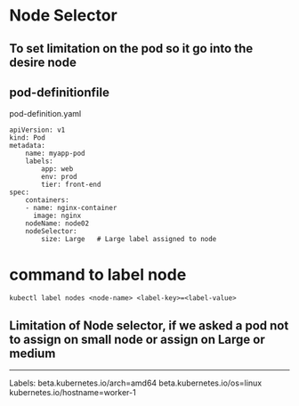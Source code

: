 # Node Selector
## To set limitation on the pod so it go into the desire node
## pod-definitionfile
pod-definition.yaml
```
apiVersion: v1
kind: Pod
metadata:
    name: myapp-pod
    labels:
        app: web
        env: prod
        tier: front-end
spec:
    containers:
    - name: nginx-container
      image: nginx
    nodeName: node02
    nodeSelector:
        size: Large   # Large label assigned to node
```
# command to label node
```
kubectl label nodes <node-name> <label-key>=<label-value>
```

## Limitation of Node selector, if we asked a pod not to assign on small node or assign on Large or medium
****************************************************

Labels:             beta.kubernetes.io/arch=amd64
                    beta.kubernetes.io/os=linux
                    kubernetes.io/hostname=worker-1

